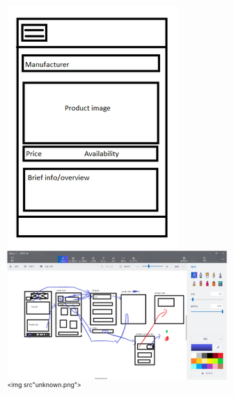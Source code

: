 <img src="Product_Page.PNG" alt = "not shown"><br>
<img src="3D_2022-01-29_5_08_53.png"><br>
<img src"unknown.png">

